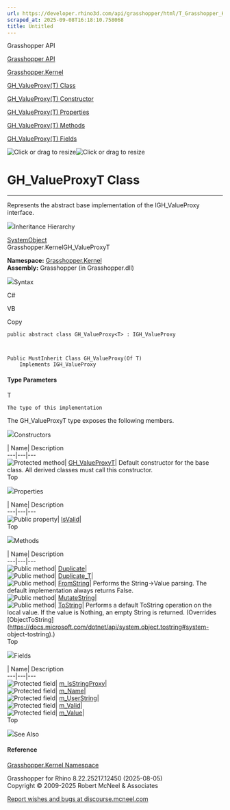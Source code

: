 ```yaml
---
url: https://developer.rhino3d.com/api/grasshopper/html/T_Grasshopper_Kernel_GH_ValueProxy_1.htm
scraped_at: 2025-09-08T16:18:10.758068
title: Untitled
---
```


Grasshopper API

[Grasshopper API](../html/723c01da-9986-4db2-8f53-6f3a7494df75.htm
"Grasshopper API")

[Grasshopper.Kernel](../html/N_Grasshopper_Kernel.htm "Grasshopper.Kernel")

[GH_ValueProxy(T) Class](../html/T_Grasshopper_Kernel_GH_ValueProxy_1.htm
"GH_ValueProxy\(T\) Class")

[GH_ValueProxy(T) Constructor
](../html/M_Grasshopper_Kernel_GH_ValueProxy_1__ctor.htm "GH_ValueProxy\(T\)
Constructor ")

[GH_ValueProxy(T)
Properties](../html/Properties_T_Grasshopper_Kernel_GH_ValueProxy_1.htm
"GH_ValueProxy\(T\) Properties")

[GH_ValueProxy(T)
Methods](../html/Methods_T_Grasshopper_Kernel_GH_ValueProxy_1.htm
"GH_ValueProxy\(T\) Methods")

[GH_ValueProxy(T)
Fields](../html/Fields_T_Grasshopper_Kernel_GH_ValueProxy_1.htm
"GH_ValueProxy\(T\) Fields")

![Click or drag to resize](../icons/TocOpen.gif)![Click or drag to
resize](../icons/TocClose.gif)

# GH_ValueProxyT Class  
  
---  
  
Represents the abstract base implementation of the IGH_ValueProxy interface.

![](../icons/SectionExpanded.png)Inheritance Hierarchy

[SystemObject](https://docs.microsoft.com/dotnet/api/system.object)  
Grasshopper.KernelGH_ValueProxyT  

**Namespace:** [Grasshopper.Kernel](N_Grasshopper_Kernel.htm)  
**Assembly:** Grasshopper (in Grasshopper.dll)

![](../icons/SectionExpanded.png)Syntax

C#

VB

Copy

    
    
    public abstract class GH_ValueProxy<T> : IGH_ValueProxy
    
    
    
    Public MustInherit Class GH_ValueProxy(Of T)
    	Implements IGH_ValueProxy

#### Type Parameters

T

    The type of this implementation

The GH_ValueProxyT type exposes the following members.

![](../icons/SectionExpanded.png)Constructors

| Name| Description  
---|---|---  
![Protected method](../icons/protmethod.gif)|
[GH_ValueProxyT](M_Grasshopper_Kernel_GH_ValueProxy_1__ctor.htm)|  Default
constructor for the base class. All derived classes must call this
constructor.  
Top

![](../icons/SectionExpanded.png)Properties

| Name| Description  
---|---|---  
![Public property](../icons/pubproperty.gif)|
[IsValid](P_Grasshopper_Kernel_GH_ValueProxy_1_IsValid.htm)|  
Top

![](../icons/SectionExpanded.png)Methods

| Name| Description  
---|---|---  
![Public method](../icons/pubmethod.gif)|
[Duplicate](M_Grasshopper_Kernel_GH_ValueProxy_1_Duplicate.htm)|  
![Public method](../icons/pubmethod.gif)|
[Duplicate_T](M_Grasshopper_Kernel_GH_ValueProxy_1_Duplicate_T.htm)|  
![Public method](../icons/pubmethod.gif)|
[FromString](M_Grasshopper_Kernel_GH_ValueProxy_1_FromString.htm)|  Performs
the String->Value parsing. The default implementation always returns False.  
![Public method](../icons/pubmethod.gif)|
[MutateString](M_Grasshopper_Kernel_GH_ValueProxy_1_MutateString.htm)|  
![Public method](../icons/pubmethod.gif)|
[ToString](M_Grasshopper_Kernel_GH_ValueProxy_1_ToString.htm)|  Performs a
default ToString operation on the local value. If the value is Nothing, an
empty String is returned.  (Overrides
[ObjectToString](https://docs.microsoft.com/dotnet/api/system.object.tostring#system-
object-tostring).)  
Top

![](../icons/SectionExpanded.png)Fields

| Name| Description  
---|---|---  
![Protected field](../icons/protfield.gif)|
[m_IsStringProxy](F_Grasshopper_Kernel_GH_ValueProxy_1_m_IsStringProxy.htm)|  
![Protected field](../icons/protfield.gif)|
[m_Name](F_Grasshopper_Kernel_GH_ValueProxy_1_m_Name.htm)|  
![Protected field](../icons/protfield.gif)|
[m_UserString](F_Grasshopper_Kernel_GH_ValueProxy_1_m_UserString.htm)|  
![Protected field](../icons/protfield.gif)|
[m_Valid](F_Grasshopper_Kernel_GH_ValueProxy_1_m_Valid.htm)|  
![Protected field](../icons/protfield.gif)|
[m_Value](F_Grasshopper_Kernel_GH_ValueProxy_1_m_Value.htm)|  
Top

![](../icons/SectionExpanded.png)See Also

#### Reference

[Grasshopper.Kernel Namespace](N_Grasshopper_Kernel.htm)

Grasshopper for Rhino 8.22.25217.12450 (2025-08-05)  
Copyright © 2009-2025 Robert McNeel & Associates

[Report wishes and bugs at
discourse.mcneel.com](https://discourse.mcneel.com/c/grasshopper)

